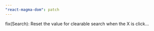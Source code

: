 ```yaml
---
"react-magma-dom": patch
---
```


fix(Search): Reset the value for clearable search when the X is click…
